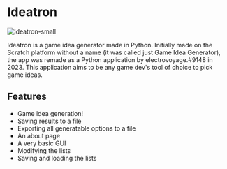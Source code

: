 # Ideatron
![ideatron-small](https://user-images.githubusercontent.com/75689188/232279433-379836da-76ba-40fd-953e-2c2f1b8797a0.png)

Ideatron is a game idea generator made in Python. Initially made on the Scratch platform without a name (it was called just Game Idea Generator), the app was remade as a Python application by electrovoyage.#9148 in 2023. This application aims to be any game dev's tool of choice to pick game ideas.
## Features
* Game idea generation!
* Saving results to a file
* Exporting all generatable options to a file
* An about page
* A very basic GUI
* Modifying the lists
* Saving and loading the lists
